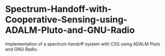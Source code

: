 # Spectrum-Handoff-with-Cooperative-Sensing-using-ADALM-Pluto-and-GNU-Radio
Implementation of a spectrum handoff system with CSS using ADALM Pluto and GNU Radio.
